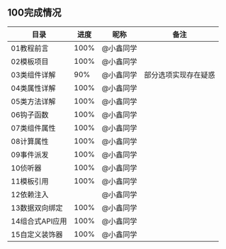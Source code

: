 ## 100完成情况
| 目录            | 进度 | 昵称      | 备注                 |
| --------------- | ---- | --------- | -------------------- |
| 01教程前言      | 100% | @小鑫同学 |                      |
| 02模板项目      | 100% | @小鑫同学 |                      |
| 03类组件详解    | 90%  | @小鑫同学 | 部分选项实现存在疑惑 |
| 04类属性详解    | 100% | @小鑫同学 |                      |
| 05类方法详解    | 100% | @小鑫同学 |                      |
| 06钩子函数      | 100% | @小鑫同学 |                      |
| 07类组件属性    | 100% | @小鑫同学 |                      |
| 08计算属性      | 100% | @小鑫同学 |                      |
| 09事件派发      | 100% | @小鑫同学 |                      |
| 10侦听器        | 100% | @小鑫同学 |                      |
| 11模板引用      | 100% | @小鑫同学 |                      |
| 12依赖注入      |      | @小鑫同学 |                      |
| 13数据双向绑定  | 100% | @小鑫同学 |                      |
| 14组合式API应用 | 100% | @小鑫同学 |                      |
| 15自定义装饰器  | 100% | @小鑫同学 |                      |

